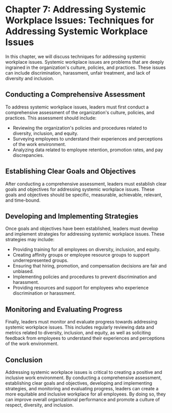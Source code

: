 Chapter 7: Addressing Systemic Workplace Issues: Techniques for Addressing Systemic Workplace Issues
====================================================================================================

In this chapter, we will discuss techniques for addressing systemic workplace issues. Systemic workplace issues are problems that are deeply ingrained in the organization's culture, policies, and practices. These issues can include discrimination, harassment, unfair treatment, and lack of diversity and inclusion.

Conducting a Comprehensive Assessment
-------------------------------------

To address systemic workplace issues, leaders must first conduct a comprehensive assessment of the organization's culture, policies, and practices. This assessment should include:

* Reviewing the organization's policies and procedures related to diversity, inclusion, and equity.
* Surveying employees to understand their experiences and perceptions of the work environment.
* Analyzing data related to employee retention, promotion rates, and pay discrepancies.

Establishing Clear Goals and Objectives
---------------------------------------

After conducting a comprehensive assessment, leaders must establish clear goals and objectives for addressing systemic workplace issues. These goals and objectives should be specific, measurable, achievable, relevant, and time-bound.

Developing and Implementing Strategies
--------------------------------------

Once goals and objectives have been established, leaders must develop and implement strategies for addressing systemic workplace issues. These strategies may include:

* Providing training for all employees on diversity, inclusion, and equity.
* Creating affinity groups or employee resource groups to support underrepresented groups.
* Ensuring that hiring, promotion, and compensation decisions are fair and unbiased.
* Implementing policies and procedures to prevent discrimination and harassment.
* Providing resources and support for employees who experience discrimination or harassment.

Monitoring and Evaluating Progress
----------------------------------

Finally, leaders must monitor and evaluate progress towards addressing systemic workplace issues. This includes regularly reviewing data and metrics related to diversity, inclusion, and equity, as well as soliciting feedback from employees to understand their experiences and perceptions of the work environment.

Conclusion
----------

Addressing systemic workplace issues is critical to creating a positive and inclusive work environment. By conducting a comprehensive assessment, establishing clear goals and objectives, developing and implementing strategies, and monitoring and evaluating progress, leaders can create a more equitable and inclusive workplace for all employees. By doing so, they can improve overall organizational performance and promote a culture of respect, diversity, and inclusion.
